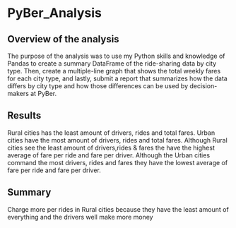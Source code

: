 # PyBer_Analysis

## Overview of the analysis

The purpose of the analysis was to use my Python skills and knowledge of Pandas to create a summary DataFrame of the ride-sharing data by city type. Then, create a multiple-line graph that shows the total weekly fares for each city type, and lastly, submit a report that summarizes how the data differs by city type and how those differences can be used by decision-makers at PyBer. 

## Results

Rural cities has the least amount of drivers, rides and total fares.
Urban cities have the most amount of drivers, rides and total fares.
Although Rural cities see the least amount of drivers,rides & fares the have the highest average of fare per ride and fare per driver.
Although the Urban cities command the most drivers, rides and fares they have the lowest average of fare per ride and fare per driver.


## Summary

Charge more per rides in Rural cities because they have the least amount of everything and the drivers well make more money
